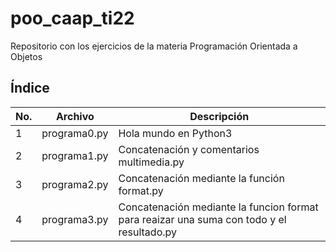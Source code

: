 # poo_caap_ti22
Repositorio con los ejercicios de la materia Programación Orientada a Objetos

## Índice

|  No.  |  Archivo|  Descripción|
|--|--|--|
| 1| programa0.py| Hola mundo en Python3|
| 2| programa1.py|Concatenación y comentarios multimedia.py|
| 3| programa2.py|Concatenación mediante la función format.py|
| 4| programa3.py|Concatenación mediante la funcion format para reaizar una suma con todo y el resultado.py|